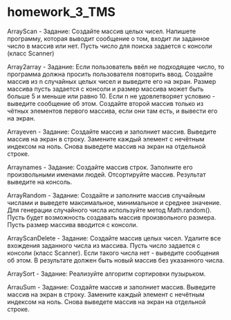 # homework_3_TMS
 
 ArrayScan - Задание: Создайте массив целых чисел. Напишете программу, которая выводит сообщение о том, входит ли заданное число в массив или нет. Пусть число для поиска задается с консоли (класс Scanner)
 
 Array2array - Задание: Если пользователь ввёл не подходящее число, то программа должна просить пользователя повторить ввод. Создайте массив из n случайных целых чисел и выведите его на экран. Размер массива пусть задается с консоли и размер массива может быть больше 5 и меньше или равно 10.  Если n не удовлетворяет условию - выведите сообщение об этом. Создайте второй массив только из чётных элементов первого массива, если они там есть, и вывести его на экран.
 
 Arrayeven - Задание:  Создайте массив и заполниет массив. Выведите массив на экран в строку. Замените каждый элемент с нечётным индексом на ноль. Снова выведете массив на экран на отдельной строке.
 
 Arraynames - Задание: Создайте массив строк. Заполните его произвольными именами людей. Отсортируйте массив. Результат выведите на консоль.
 
 ArrayRandom - Задание: Создайте и заполните массив случайным числами и выведете максимальное, минимальное и среднее значение. Для генерации случайного числа используйте метод Math.random(). Пусть будет возможность создавать массив произвольного размера. Пусть размер массива вводится с консоли.
 
 ArrayScanDelete - Задание: Создайте массив целых чисел. Удалите все вхождения заданного числа из массива. Пусть число задается с консоли (класс Scanner). Если такого числа нет - выведите сообщения об этом. В результате должен быть новый массив без указанного числа.
 
 ArraySort - Задание: Реализуйте алгоритм сортировки пузырьком.
 
 ArrauSum - Задание:  Создайте массив и заполниет массив. Выведите массив на экран в строку. Замените каждый элемент с нечётным индексом на ноль. Снова выведете массив на экран на отдельной строке.